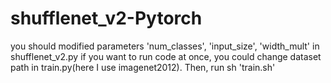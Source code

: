 # shufflenet_v2-Pytorch
  you should modified parameters 'num_classes', 'input_size', 'width_mult' in shufflenet_v2.py  if you want to run code at once, you could change dataset path in train.py(here I use imagenet2012). Then, run sh 'train.sh'
